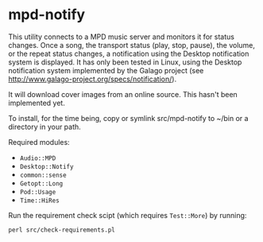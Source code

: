 # mpd-notify

This utility connects to a MPD music server and monitors it for status changes.
Once a song, the transport status (play, stop, pause), the volume, or the
repeat status changes, a notification using the Desktop notification system is
displayed. It has only been tested in Linux, using the Desktop notification
system implemented by the Galago project (see
http://www.galago-project.org/specs/notification/).

It will download cover images from an online source. This hasn't been
implemented yet.

To install, for the time being, copy or symlink src/mpd-notify to ~/bin or a
directory in your path.

Required modules:

* `Audio::MPD`
* `Desktop::Notify`
* `common::sense`
* `Getopt::Long`
* `Pod::Usage`
* `Time::HiRes`

Run the requirement check scipt (which requires `Test::More`) by running:

	perl src/check-requirements.pl

